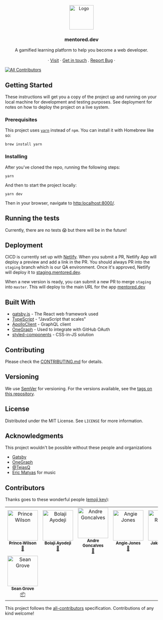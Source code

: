 <br />

<p align="center">
  <a href="https://mentored.dev">
    <img src="https://res.cloudinary.com/dobfxs62e/image/upload/v1560467950/mentored.dev/icon-book.svg" alt="Logo" width="80" height="80">
  </a>

  <h3 align="center">mentored.dev</h3>

  <p align="center">
    A gamified learning platform to help you become a web developer.
    <br />
    <br />
    ·
    <a href="https://mentored.dev">Visit</a>
    ·
    <a href="https://twitter.com/jsjoeio">Get in touch</a>
    .
    <a href="https://github.com/jsjoeio/mentored.dev/issues">Report Bug</a>
    ·
  </p>
</p>

[![All Contributors](https://img.shields.io/badge/all_contributors-8-orange.svg?style=flat-square)](#contributors)

## Getting Started

These instructions will get you a copy of the project up and running on your local machine for development and testing purposes. See deployment for notes on how to deploy the project on a live system.

### Prerequisites

This project uses [`yarn`](https://yarnpkg.com/en/) instead of `npm`. You can install it with Homebrew like so:

```
brew install yarn
```

### Installing

After you've cloned the repo, running the following steps:

```
yarn
```

And then to start the project locally:

```
yarn dev
```

Then in your browser, navigate to [http:localhost:8000/](http:localhost:8000/).

## Running the tests

Currently, there are no tests :scream: but there will be in the future!

## Deployment

CICD is currently set up with [Netlify](https://www.netlify.com/). When you submit a PR, Netlify App will deploy a preview and add a link in the PR. You should always PR into the `staging` branch which is our QA environment. Once it's approved, Netlify will deploy it to [staging.mentored.dev](https://staging.mentored.dev).

When a new version is ready, you can submit a new PR to merge `staging` into `master`. This will deploy to the main URL for the app [mentored.dev](https://mentored.dev)

## Built With

- [gatsby.js](https://www.gatsbyjs.org/) - The React web framework used
- [TypeScript](https://www.typescriptlang.org/) - "JavaScript that scales"
- [ApolloClient](https://www.apollographql.com/) - GraphQL client
- [OneGraph](https://www.onegraph.com/) - Used to integrate with GitHub OAuth
- [styled-components](https://www.styled-components.com/) - CSS-in-JS solution

## Contributing

Please check the [CONTRIBUTING.md](https://github.com/jsjoeio/mentored.dev/blob/master/README.md) for details.

## Versioning

We use [SemVer](http://semver.org/) for versioning. For the versions available, see the [tags on this repository](https://github.com/jsjoeio/mentored.dev/tags).

## License

Distributed under the MIT License. See `LICENSE` for more information.

## Acknowledgments

This project wouldn't be possible without these people and organizations

- [Gatsby](https://gatsby.org)
- [OneGraph](https://www.onegraph.com/)
- [@TejasQ](https://github.com/TejasQ)
- [Eric Matyas](https://www.soundimage.org) for music

## Contributors

Thanks goes to these wonderful people ([emoji key](https://allcontributors.org/docs/en/emoji-key)):

<!-- ALL-CONTRIBUTORS-LIST:START - Do not remove or modify this section -->
<!-- prettier-ignore -->
<table><tr><td align="center"><a href="https://maxcell.me"><img src="https://avatars1.githubusercontent.com/u/8431042?v=4" width="100px;" alt="Prince Wilson"/><br /><sub><b>Prince Wilson</b></sub></a><br /><a href="https://github.com/jsjoeio/mentored.dev/issues?q=author%3Amaxcell" title="Bug reports">🐛</a></td><td align="center"><a href="https://bolajiayodeji.com"><img src="https://avatars2.githubusercontent.com/u/30334776?v=4" width="100px;" alt="Bolaji Ayodeji"/><br /><sub><b>Bolaji Ayodeji</b></sub></a><br /><a href="https://github.com/jsjoeio/mentored.dev/issues?q=author%3ABolajiAyodeji" title="Bug reports">🐛</a></td><td align="center"><a href="https://github.com/andregce"><img src="https://avatars1.githubusercontent.com/u/25963571?v=4" width="100px;" alt="Andre Goncalves"/><br /><sub><b>Andre Goncalves</b></sub></a><br /><a href="https://github.com/jsjoeio/mentored.dev/issues?q=author%3Aandregce" title="Bug reports">🐛</a></td><td align="center"><a href="http://angiejones.tech"><img src="https://avatars0.githubusercontent.com/u/15972783?v=4" width="100px;" alt="Angie Jones"/><br /><sub><b>Angie Jones</b></sub></a><br /><a href="https://github.com/jsjoeio/mentored.dev/issues?q=author%3Aangiejones" title="Bug reports">🐛</a></td><td align="center"><a href="https://jakeriordan.dev"><img src="https://avatars3.githubusercontent.com/u/38506433?v=4" width="100px;" alt="Jake Riordan"/><br /><sub><b>Jake Riordan</b></sub></a><br /><a href="https://github.com/jsjoeio/mentored.dev/issues?q=author%3AHazetheai" title="Bug reports">🐛</a></td><td align="center"><a href="https://twitter.com/tejaskumar_"><img src="https://avatars1.githubusercontent.com/u/9947422?v=4" width="100px;" alt="Tejas Kumar"/><br /><sub><b>Tejas Kumar</b></sub></a><br /><a href="https://github.com/jsjoeio/mentored.dev/commits?author=TejasQ" title="Code">💻</a> <a href="#platform-TejasQ" title="Packaging/porting to new platform">📦</a></td><td align="center"><a href="https://github.com/SQUADBCHRIS"><img src="https://avatars3.githubusercontent.com/u/50125876?v=4" width="100px;" alt="Chris"/><br /><sub><b>Chris</b></sub></a><br /><a href="https://github.com/jsjoeio/mentored.dev/issues?q=author%3ASQUADBCHRIS" title="Bug reports">🐛</a></td></tr><tr><td align="center"><a href="http://www.riseos.com"><img src="https://avatars2.githubusercontent.com/u/35296?v=4" width="100px;" alt="Sean Grove"/><br /><sub><b>Sean Grove</b></sub></a><br /><a href="#platform-sgrove" title="Packaging/porting to new platform">📦</a></td></tr></table>

<!-- ALL-CONTRIBUTORS-LIST:END -->

This project follows the [all-contributors](https://github.com/all-contributors/all-contributors) specification. Contributions of any kind welcome!